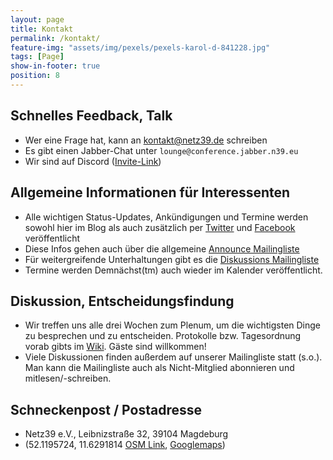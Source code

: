 ```yaml
---
layout: page
title: Kontakt
permalink: /kontakt/
feature-img: "assets/img/pexels/pexels-karol-d-841228.jpg"
tags: [Page]
show-in-footer: true
position: 8
---
```


## Schnelles Feedback, Talk

- Wer eine Frage hat, kann an <kontakt@netz39.de> schreiben
- Es gibt einen Jabber-Chat unter `lounge@conference.jabber.n39.eu`
- Wir sind auf Discord ([Invite-Link](https://discord.netz39.de))

## Allgemeine Informationen für Interessenten

- Alle wichtigen Status-Updates, Ankündigungen und Termine werden sowohl hier im Blog als auch zusätzlich per [Twitter](https://twitter.com/netz39) und [Facebook](https://www.facebook.com/pg/Netz39/events/) veröffentlicht
- Diese Infos gehen auch über die allgemeine [Announce Mailingliste](https://lists.netz39.de/listinfo/netz39-announce)
- Für weitergreifende Unterhaltungen gibt es die [Diskussions Mailingliste](https://lists.netz39.de/listinfo/netz39-list)
- Termine werden Demnächst(tm) auch wieder im Kalender veröffentlicht.

## Diskussion, Entscheidungsfindung

- Wir treffen uns alle drei Wochen zum Plenum, um die wichtigsten Dinge zu besprechen und zu entscheiden. Protokolle bzw. Tagesordnung vorab gibts im [Wiki](https://wiki.netz39.de/stammtisch:stammtisch). Gäste sind willkommen!
- Viele Diskussionen finden außerdem auf unserer Mailingliste statt (s.o.). Man kann die Mailingliste auch als Nicht-Mitglied abonnieren und mitlesen/-schreiben.

## Schneckenpost / Postadresse

- Netz39 e.V., Leibnizstraße 32, 39104 Magdeburg
- (52.1195724, 11.6291814 [OSM Link](https://www.openstreetmap.org/?mlat=52.1195724&mlon=11.6291814&zoom=15&layers=B000FTF), [Googlemaps](https://maps.google.com/?q=52.1195724,11.6291814))
